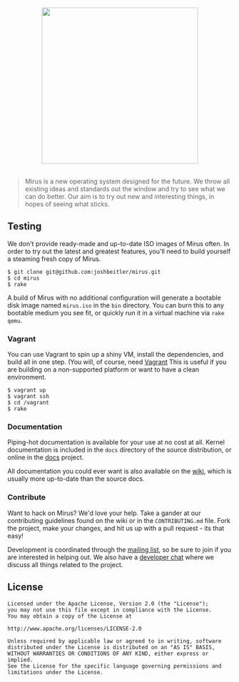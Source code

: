 <br>
<p align="center">
    <img src="http://i58.tinypic.com/68h8k9.png" width="350px" /><br><br>
</p>

> Mirus is a new operating system designed for the future.  We throw all existing ideas and standards out the window and try to see what we can do better.  Our aim is to try out new and interesting things, in hopes of seeing what sticks.

## Testing
We don't provide ready-made and up-to-date ISO images of Mirus often.  In order to try out the latest and greatest features, you'll need to build yourself a steaming fresh copy of Mirus.

```
$ git clone git@github.com:joshbeitler/mirus.git
$ cd mirus
$ rake
```

A build of Mirus with no additional configuration will generate a bootable disk image named `mirus.iso` in the `bin` directory. You can burn this to any bootable medium you see fit, or quickly run it in a virtual machine via `rake qemu`.

### Vagrant
You can use Vagrant to spin up a shiny VM, install the dependencies, and build all in one step. (You will, of course, need [Vagrant](http://vagrantup.com)  This is useful if you are building on a non-supported platform or want to have a clean environment.

```
$ vagrant up
$ vagrant ssh
$ cd /vagrant
$ rake
```

### Documentation
Piping-hot documentation is available for your use at no cost at all.  Kernel documentation is included in the `docs` directory of the source distribution, or online in the [docs](https://github.com/mirus/docs) project.

All documentation you could ever want is also available on the [wiki](https://github.com/joshbeitler/mirus/wiki), which is usually more up-to-date than the source docs.

### Contribute
Want to hack on Mirus? We'd love your help. Take a gander at our contributing guidelines found on the wiki or in the `CONTRIBUTING.md` file. Fork the project, make your changes, and hit us up with a pull request - its that easy!

Development is coordinated through the [mailing list](https://groups.google.com/forum/#!forum/mirus-dev), so be sure to join if you are interested in helping out.  We also have a [developer chat](https://gitter.im/mirus) where we discuss all things related to the project.

## License
```
Licensed under the Apache License, Version 2.0 (the "License");
you may not use this file except in compliance with the License.
You may obtain a copy of the License at

http://www.apache.org/licenses/LICENSE-2.0

Unless required by applicable law or agreed to in writing, software
distributed under the License is distributed on an "AS IS" BASIS,
WITHOUT WARRANTIES OR CONDITIONS OF ANY KIND, either express or implied.
See the License for the specific language governing permissions and
limitations under the License.
```
